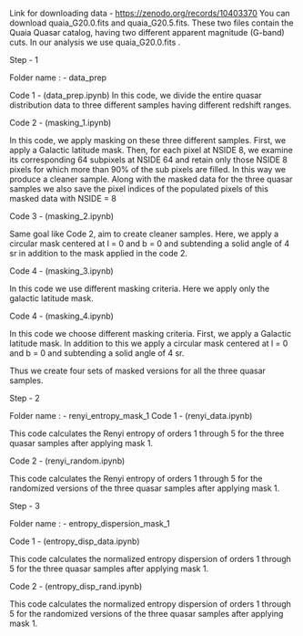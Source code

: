 Link for downloading data - https://zenodo.org/records/10403370
You can download quaia_G20.0.fits and quaia_G20.5.fits.
These two files contain the Quaia Quasar catalog, having two different apparent magnitude (G-band) cuts. In our analysis we use quaia_G20.0.fits .

Step - 1 

Folder name : - data_prep

Code 1 -  (data_prep.ipynb)
In this code, we divide the entire quasar distribution data to three different samples having different redshift ranges. 

Code 2 - (masking_1.ipynb)

In this code, we apply masking on these three different samples.
First, we apply a Galactic latitude mask. Then, for each pixel at NSIDE 8, we examine its corresponding 64 subpixels at NSIDE 64 and retain only those NSIDE 8 pixels for which more than 90% of the sub pixels are filled. In this way we produce a cleaner sample.
Along with the masked data for the three quasar samples we also save the pixel indices of the populated pixels of this masked data with NSIDE = 8 

Code 3 - (masking_2.ipynb)

Same goal like Code 2, aim to create cleaner samples. Here, we apply a circular mask centered at l = 0 and b = 0 and subtending a solid angle of 4 sr in addition to the mask applied in the code 2.

Code 4 - (masking_3.ipynb)

In this code we use different masking criteria. Here we apply only the galactic latitude mask.

Code 4 - (masking_4.ipynb)

In this code we choose different masking criteria. First, we apply a Galactic latitude mask. In addition to this we apply a circular mask centered at l = 0 and b = 0 and subtending a solid angle of 4 sr.


Thus we create four sets of masked versions for all the three quasar samples.



Step - 2

Folder name : - renyi_entropy_mask_1
Code 1 -  (renyi_data.ipynb)

This code calculates the Renyi entropy of orders 1 through 5 for the three quasar samples after applying mask 1.


Code 2 -  (renyi_random.ipynb)

This code calculates the Renyi entropy of orders 1 through 5 for the randomized versions of the three quasar samples after applying mask 1.



Step - 3

Folder name : - entropy_dispersion_mask_1

Code 1 -  (entropy_disp_data.ipynb)

This code calculates the normalized entropy dispersion of orders 1 through 5 for the three quasar samples after applying mask 1.


Code 2 -  (entropy_disp_rand.ipynb)

This code calculates the normalized entropy dispersion of orders 1 through 5 for the randomized versions of the three quasar samples after applying mask 1.


